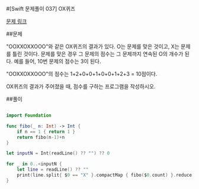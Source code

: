 #[Swift 문제풀이 037] OX퀴즈

[문제 링크](https://www.acmicpc.net/problem/8958)

##문제

"OOXXOXXOOO"와 같은 OX퀴즈의 결과가 있다. O는 문제를 맞은 것이고, X는 문제를 틀린 것이다. 문제를 맞은 경우 그 문제의 점수는 그 문제까지 연속된 O의 개수가 된다. 예를 들어, 10번 문제의 점수는 3이 된다.

"OOXXOXXOOO"의 점수는 1+2+0+0+1+0+0+1+2+3 = 10점이다.

OX퀴즈의 결과가 주어졌을 때, 점수를 구하는 프로그램을 작성하시오.


##풀이

```swift 

import Foundation

func fibo(_ n: Int) -> Int {
    if n == 1 { return 1 }
    return fibo(n-1)+n
}

let inputN = Int(readLine() ?? "") ?? 0

for _ in 0..<inputN {
    let line = readLine() ?? ""
    print(line.split{ $0 == "X" }.compactMap { fibo($0.count) }.reduce(0, +))
}

```
